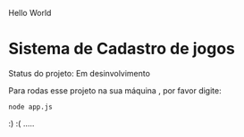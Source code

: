 Hello World

<h1> Sistema de Cadastro de jogos </h1>

Status do projeto: Em desinvolvimento 

Para rodas esse projeto na sua máquina , por favor  digite:

````
node app.js
````
:)
:(
.....
